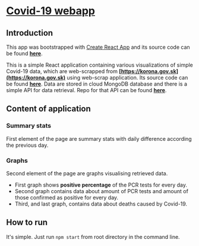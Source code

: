 # [Covid-19 webapp](https://covid-19-webapp.vercel.app)
## Introduction
This app was bootstrapped with [Create React App](https://github.com/facebook/create-react-app) and its source code can be found **[here](https://github.com/cyrilgavala/covid-19-webapp)**.

This is a simple React application containing various visualizations of simple Covid-19 data, which are 
web-scrapped from **[https://korona.gov.sk](https://korona.gov.sk)** using web-scrap application. Its source code 
can be found **[here](https://github.com/cyrilgavala/covid-19-web-scrap)**. Data are stored in cloud MongoDB 
database and there is a simple API for data retrieval. Repo for that API can be found 
**[here](https://github.com/cyrilgavala/covid-19-api)**.

## Content of application
### Summary stats
First element of the page are summary stats with daily difference according the previous day.

### Graphs
Second element of the page are graphs visualising retrieved data.
- First graph shows **positive percentage** of the PCR tests for every day.
- Second graph contains data about amount of PCR tests and amount of those confirmed as positive for every day.
- Third, and last graph, contains data about deaths caused by Covid-19.

## How to run
It's simple. Just run ```npm start``` from root directory in the command line.
